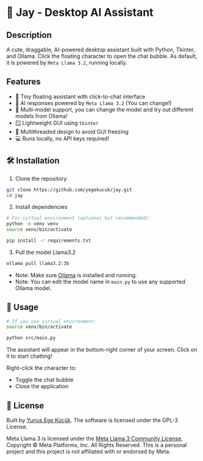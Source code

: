 # 🧠 Jay - Desktop AI Assistant
## Description

A cute, draggable, AI-powered desktop assistant built with Python, Tkinter, and Ollama. Click the floating character to open the chat bubble. As default, it is powered by `Meta Llama 3.2`, running locally.

## Features

- 🧩 Tiny floating assistant with click-to-chat interface
- 💬 AI responses powered by `Meta Llama 3.2` (You can change!)
- 🤖 Multi-model support, you can change the model and try out different models from Ollama!
- 🪟 Lightweight GUI using `tkinter`
- 🧵 Multithreaded design to avoid GUI freezing
- 💻 Runs locally, no API keys required!

## 🛠️ Installation

1. Clone the repository

```sh
git clone https://github.com/yegekucuk/jay.git
cd jay
```

2. Install dependencies

```sh
# For virtual environment (optional but recommended):
python -m venv venv
source venv/bin/activate

pip install -r requirements.txt
```

3. Pull the model Llama3.2
```sh
ollama pull llama3.2:3b
```
- Note: Make sure [Ollama](https://github.com/ollama/ollama) is installed and running.
- Note: You can edit the model name in `main.py` to use any supported Ollama model.

## 🚀 Usage

```sh
# If you use virtual environment:
source venv/bin/activate

python src/main.py
```

The assistant will appear in the bottom-right corner of your screen. Click on it to start chatting!

Right-click the character to:
- Toggle the chat bubble
- Close the application

## 📄 License

Built by [Yunus Ege Küçük](https://github.com/yegekucuk). The software is licensed under the GPL-3 License.

Meta Llama 3 is licensed under the [Meta Llama 3 Community License](https://github.com/meta-llama/llama3/blob/main/LICENSE), Copyright © Meta Platforms, Inc. All Rights Reserved. This is a personal project and this project is not affiliated with or endorsed by Meta.
